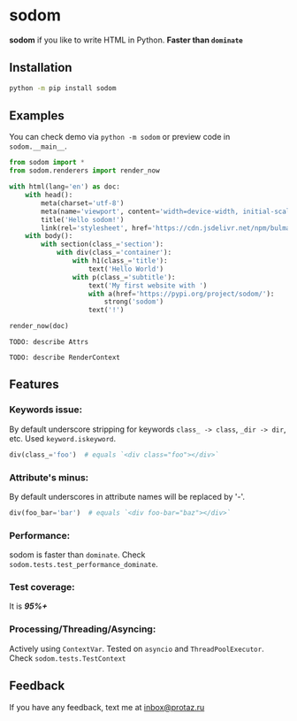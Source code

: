 # sodom
__sodom__ if you like to write HTML in Python. __Faster than `dominate`__
## Installation
```bash
python -m pip install sodom
```

## Examples
You can check demo via `python -m sodom` or preview code in `sodom.__main__`.
```python
from sodom import *
from sodom.renderers import render_now

with html(lang='en') as doc:
    with head():
        meta(charset='utf-8')
        meta(name='viewport', content='width=device-width, initial-scale=1, shrink-to-fit=no')
        title('Hello sodom!')
        link(rel='stylesheet', href='https://cdn.jsdelivr.net/npm/bulma@0.9.4/css/bulma.min.css')
    with body():
        with section(class_='section'):
            with div(class_='container'):
                with h1(class_='title'):
                    text('Hello World')
                with p(class_='subtitle'):
                    text('My first website with ')
                    with a(href='https://pypi.org/project/sodom/'):
                        strong('sodom')
                    text('!')

render_now(doc)
```

`TODO: describe Attrs`

`TODO: describe RenderContext`

## Features

### Keywords issue:
By default underscore stripping for keywords `class_ -> class`, `_dir -> dir`, etc. Used `keyword.iskeyword`.
```python
div(class_='foo')  # equals `<div class="foo"></div>`
```

### Attribute's minus:
By default underscores in attribute names will be replaced by '-'.
```python
div(foo_bar='bar')  # equals `<div foo-bar="baz"></div>`
```

### Performance:
sodom is faster than `dominate`. Check `sodom.tests.test_performance_dominate`.

### Test coverage:
It is ___95%+___

### Processing/Threading/Asyncing:
Actively using `ContextVar`. Tested on `asyncio` and `ThreadPoolExecutor`. Check `sodom.tests.TestContext`

## Feedback
If you have any feedback, text me at inbox@protaz.ru
